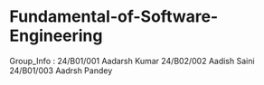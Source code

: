 # Fundamental-of-Software-Engineering
Group_Info : 
  24/B01/001 Aadarsh Kumar
  24/B02/002 Aadish Saini
  24/B01/003 Aadrsh Pandey
